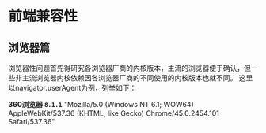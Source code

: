 # 前端兼容性

## 浏览器篇

浏览器性问题首先得研究各浏览器厂商的内核版本，主流的浏览器便于确认，但一些非主流浏览器内核依赖因各浏览器厂商的不同使用的内核版本也就不同。
这里以navigator.userAgent为例，列举如下：

**360浏览器 `8.1.1`**
"Mozilla/5.0 (Windows NT 6.1; WOW64) AppleWebKit/537.36 (KHTML, like Gecko) Chrome/45.0.2454.101 Safari/537.36"
